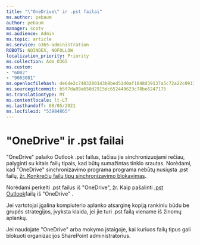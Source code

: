 ```yaml
---
title: "\"OneDrive\" ir .pst failai"
ms.author: pebaum
author: pebaum
manager: scotv
ms.audience: Admin
ms.topic: article
ms.service: o365-administration
ROBOTS: NOINDEX, NOFOLLOW
localization_priority: Priority
ms.collection: Adm_O365
ms.custom:
- "6002"
- "9003081"
ms.openlocfilehash: de6de2c7483280143b8bed51d0af1048d39137a5c72a22c09131d32326b8e447
ms.sourcegitcommit: b5f7da89a650d2915dc652449623c78be6247175
ms.translationtype: MT
ms.contentlocale: lt-LT
ms.lasthandoff: 08/05/2021
ms.locfileid: "53984865"
---
```

# <a name="onedrive-and-pst-files"></a>"OneDrive" ir .pst failai 

"OneDrive" palaiko Outlook .pst failus, tačiau jie sinchronizuojami rečiau, palyginti su kitais failų tipais, kad būtų sumažintas tinklo srautas. Norėdami, kad "OneDrive" sinchronizavimo programa programa nebūtų nusiųsta .pst failų, [žr. Konkrečių failų tipų sinchronizavimo blokavimas](https://docs.microsoft.com/onedrive/block-file-types). 

Norėdami perkelti .pst failus iš "OneDrive", žr. Kaip pašalinti [.pst Outlook](https://support.microsoft.com/office/how-to-remove-an-outlook-pst-data-file-from-onedrive-b6b9e522-59bd-40f7-949f-168d0aa9b38e)failą iš "OneDrive" . 

Jei vartotojai įgalina kompiuterio aplanko atsarginę kopiją rankiniu būdu be grupės strategijos, įvyksta klaida, jei jie turi .pst failą viename iš žinomų aplankų.

Jei naudojate "OneDrive" arba mokymo įstaigoje, kai kuriuos failų tipus gali blokuoti organizacijos SharePoint administratorius.